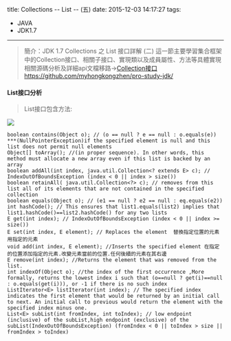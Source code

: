 title: Collections -- List -- (五) 
date: 2015-12-03 14:17:27
tags: 
- JAVA
- JDK1.7
---
> 簡介：JDK 1.7 Collections 之 List 接口詳解 (二) 
> 這一節主要學習集合框架中的Collection接口、相關子接口、實現類以及成員屬性、方法等具體實現
> 相關源碼分析及詳細api文檔移路→[Collection接口https://github.com/myhongkongzhen/pro-study-jdk/](https://github.com/myhongkongzhen/pro-study-jdk/tree/master/src/main/java/z/z/w/jdk/collections)

<!--more-->  

#### List接口分析

> List接口包含方法:

<img src="/images/Collection-List.png"  />

```
boolean contains(Object o); // (o == null ? e == null : o.equals(e)) ***(NullPointerException)if the specified element is null and this list does not permit null elements
Object[] toArray(); //(in proper sequence). In other words, this method must allocate a new array even if this list is backed by an array
boolean addAll(int index, java.util.Collection<? extends E> c); // IndexOutOfBoundsException (index < 0 || index > size())
boolean retainAll( java.util.Collection<?> c); // removes from this list all of its elements that are not contained in the specified collection
boolean equals(Object o); // (e1 == null ? e2 == null : eq.equals(e2))
int hashCode(); // This ensures that list1.equals(list2) implies that list1.hashCode()==list2.hashCode() for any two lists
E get(int index); // IndexOutOfBoundsException (index < 0 || index >= size())
E set(int index, E element); // Replaces the element  替換指定位置的元素用指定的元素
void add(int index, E element); //Inserts the specified element 在指定的位置添加指定的元素.改變元素當前的位置.任何後續的元素在其右邊
E remove(int index); //Returns the element that was removed from the list.
int indexOf(Object o); //the index of the first occurrence ,More formally, returns the lowest index i such that (o==null ? get(i)==null : o.equals(get(i))), or -1 if there is no such index
ListIterator<E> listIterator(int index); // The specified index indicates the first element that would be returned by an initial call to next. An initial call to previous would return the element with the specified index minus one.
List<E> subList(int fromIndex, int toIndex); // low endpoint (inclusive) of the subList,high endpoint (exclusive) of the subList(IndexOutOfBoundsException) (fromIndex < 0 || toIndex > size || fromIndex > toIndex)
```
